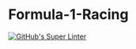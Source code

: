 # Formula-1-Racing
[![GitHub's Super Linter](https://github.com/ICD2O-Digital-Tech-DiegoV/Formula-1-Racing/workflows/GitHub's%20Super%20Linter/badge.svg)](https://github.com/ICD2O-Digital-Tech-DiegoV/Formula-1-Racing/actions)
